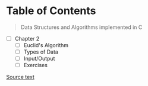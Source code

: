 # Table of Contents
> Data Structures and Algorithms implemented in C
- [ ] Chapter 2
	- [ ] Euclid's Algorithm
	- [ ] Types of Data
	- [ ] Input/Output
	- [ ] Exercises

[Source text](https://www.amazon.com/Algorithms-Parts-1-4-Fundamentals-Structures/dp/0201314525)
